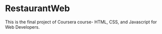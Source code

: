 # RestaurantWeb
This is the final project of Coursera course- HTML, CSS, and Javascript for Web Developers.
